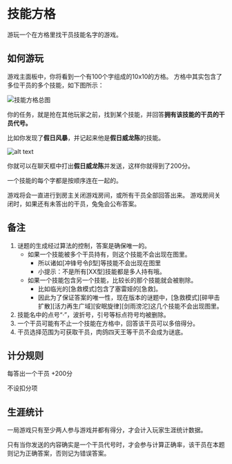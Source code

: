 # 技能方格

游玩一个在方格里找干员技能名字的游戏。

## 如何游玩

游戏主面板中，你将看到一个有100个字组成的10x10的方格。
方格中其实包含了多位干员的多个技能，如下图所示：

![技能方格总图](/rules/SchulteGrid-image-1.png)

你的任务，就是抢在其他玩家之前，找到某个技能，并回答**拥有该技能的干员的干员代号。**

比如你发现了**假日风暴**，并记起来他是**假日威龙陈**的技能。

![alt text](/rules/SchulteGrid-image-2.png)

你就可以在聊天框中打出**假日威龙陈**并发送，这样你就得到了200分。

一个技能的每个字都是按顺序连在一起的。

游戏将会一直进行到房主关闭游戏房间，或所有干员全部回答出来。
游戏房间关闭时，如果还有未答出的干员，兔兔会公布答案。

## 备注

1. 谜题的生成经过算法的控制，答案是确保唯一的。
    - 如果一个技能被多个干员持有，则这个技能不会出现在图里。
        - 所以诸如[冲锋号令β型]等技能不会出现在图里
        - 小提示：不是所有[XX型]技能都是多人持有哦。
    - 如果一个技能包含另一个技能，比较长的那个技能就会被剔除。
        - 比如临光的[急救模式]包含了塞雷娅的[急救]。
        - 因此为了保证答案的唯一性，现在版本的谜题中，[急救模式][碎甲击扩散][活力再生广域][安眠旋律][剑雨滂沱]这几个技能不会出现图里。
2. 技能名中的点号“·”，波折号，引号等标点符号均被删除。
3. 一个干员可能有不止一个技能在方格中，回答该干员可以多倍得分。
4. 干员选择范围为可获取干员，肉鸽四天王等干员不会成为谜底。

## 计分规则

每答出一个干员 +200分

不设扣分项

## 生涯统计

一局游戏只有至少两人参与游戏并都有得分，才会计入玩家生涯统计数据。

只有当你发送的内容确实是一个干员代号时，才会参与计算正确率，该干员在本题则记为正确答案，否则记为错误答案。

